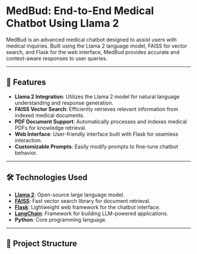 # MedBud: End-to-End Medical Chatbot Using Llama 2

MedBud is an advanced medical chatbot designed to assist users with medical inquiries. Built using the Llama 2 language model, FAISS for vector search, and Flask for the web interface, MedBud provides accurate and context-aware responses to user queries.

---

## 🚀 Features

- **Llama 2 Integration**: Utilizes the Llama 2 model for natural language understanding and response generation.
- **FAISS Vector Search**: Efficiently retrieves relevant information from indexed medical documents.
- **PDF Document Support**: Automatically processes and indexes medical PDFs for knowledge retrieval.
- **Web Interface**: User-friendly interface built with Flask for seamless interaction.
- **Customizable Prompts**: Easily modify prompts to fine-tune chatbot behavior.

---

## 🛠️ Technologies Used

- **[Llama 2](https://huggingface.co/meta-llama)**: Open-source large language model.
- **[FAISS](https://github.com/facebookresearch/faiss)**: Fast vector search library for document retrieval.
- **[Flask](https://flask.palletsprojects.com/)**: Lightweight web framework for the chatbot interface.
- **[LangChain](https://langchain.com/)**: Framework for building LLM-powered applications.
- **Python**: Core programming language.

---

## 📂 Project Structure
